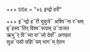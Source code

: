 +++
title = "०६ इन्द्रो हरी"

+++
इ᳓न्द्रो ह᳓री युयुजे᳓ अश्वि᳓ना र᳓थम्  
बृ᳓हस्प᳓तिर् विश्व᳓रूपाम् उ᳓पाजत  
ऋभु᳓र् वि᳓भ्वा वा᳓जो देवाँ᳓ अगछत  
सुअ᳓पसो यज्ञि᳓यम् भाग᳓म् ऐतन